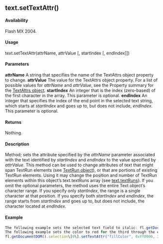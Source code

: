 ## text.setTextAttr()

#### Availability

Flash MX 2004.

#### Usage

text.setTextAttr(attrName, attrValue \[, startIndex \[, endIndex\]\])

#### Parameters

**attrName** A string that specifies the name of the TextAttrs object property to change.
**attrValue** The value for the TextAttrs object property.
For a list of possible values for *attrName* and *attrValue*, see the Property summary for the [TextAttrs object](#_bookmark1003).
**startIndex** An integer that is the index (zero-based) of the first character in the array. This parameter is optional.
**endIndex** An integer that specifies the index of the end point in the selected text string, which starts at *startIndex* and goes up to, but does not include, *endIndex*. This parameter is optional.

#### Returns

Nothing.

#### Description

Method; sets the attribute specified by the *attrName* parameter associated with the text identified by *startIndex* and *endIndex* to the value specified by *attrValue*. This method can be used to change attributes of text that might span TextRun elements (see [TextRun object](#_bookmark1024)), or that are portions of existing TextRun elements. Using it may change the position and number of TextRun elements within this object’s text.textRuns array (see [text.textRuns](#_bookmark997)).
If you omit the optional parameters, the method uses the entire Text object’s character range. If you specify only *startIndex*, the range is a single character at that position. If you specify both *startIndex* and *endIndex*, the range starts from *startIndex* and goes up to, but does not include, the character located at *endIndex*.

#### Example

```javascript
The following example sets the selected text field to italic: fl.getDocumentDOM().selection\[0\].setTextAttr("italic", true); The following example sets the size of the third character to 10: fl.getDocumentDOM().selection\[0\].setTextAttr("size", 10, 2);
The following example sets the color to red for the third through the eighth character of the selected text:
fl.getDocumentDOM().selection\[0\].setTextAttr("fillColor", 0xff0000, 2, 8);

```
